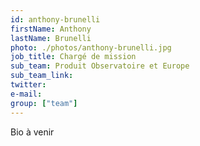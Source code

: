 ```yaml
---
id: anthony-brunelli
firstName: Anthony
lastName: Brunelli
photo: ./photos/anthony-brunelli.jpg
job_title: Chargé de mission
sub_team: Produit Observatoire et Europe
sub_team_link:
twitter:
e-mail:
group: ["team"]
---
```


Bio à venir
